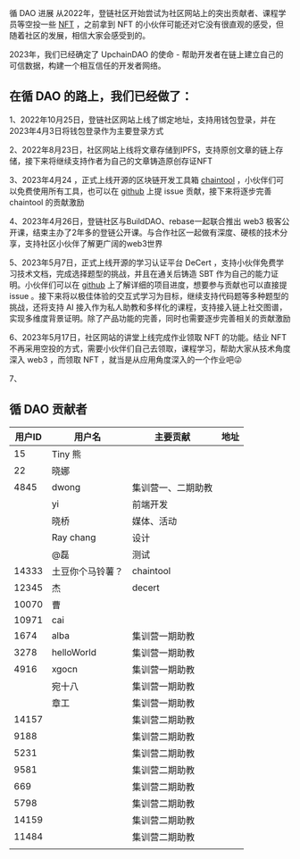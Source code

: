 循 DAO 进展
从2022年，登链社区开始尝试为社区网站上的突出贡献者、课程学员等空投一些 [NFT](https://opensea.io/collection/upchain-poap) ，之前拿到 NFT 的小伙伴可能还对它没有很直观的感受，但随着社区的发展，相信大家会感受到的。

2023年，我们已经确定了 UpchainDAO 的使命 - 帮助开发者在链上建立自己的可信数据，构建一个相互信任的开发者网络。

## 在循 DAO 的路上，我们已经做了：

1、2022年10月25日，登链社区网站上线了绑定地址，支持用钱包登录，并在2023年4月3日将钱包登录作为主要登录方式

2、2022年8月23日，社区网站上线将文章存储到IPFS，支持原创文章的链上存储，接下来将继续支持作者为自己的文章铸造原创存证NFT

3、2023年4月24 ，正式上线开源的区块链开发工具箱 [chaintool](https://chaintool.tech/) ，小伙伴们可以免费使用所有工具，也可以在 [github](https://github.com/ChainToolDao) 上提 issue 贡献，接下来将逐步完善 chaintool 的贡献激励

4、2023年4月26日，登链社区与BuildDAO、rebase一起联合推出 web3 极客公开课，结束主办了2年多的登链公开课。与合作社区一起做有深度、硬核的技术分享，支持社区小伙伴了解更广阔的web3世界

5、2023年5月7日，正式上线开源的学习认证平台 DeCert ，支持小伙伴免费学习技术文档，完成选择题型的挑战，并且在通关后铸造 SBT 作为自己的能力证明。小伙伴们可以在 [github](https://github.com/decert-me) 上了解详细的项目进度，想要参与贡献也可以直接提 issue 。接下来将以极佳体验的交互式学习为目标，继续支持代码题等多种题型的挑战，还将支持 AI 接入作为私人助教和多样化的课程，支持接入链上社交图谱，实现多维度背景证明。除了产品功能的完善，同时也需要逐步完善相关的贡献激励

6、2023年5月17日，社区网站的讲堂上线完成作业领取 NFT 的功能。结业 NFT 不再采用空投的方式，需要小伙伴们自己去领取，课程学习，帮助大家从技术角度深入 web3 ，而领取 NFT ，就当是从应用角度深入的一个作业吧😜

7、

## 循 DAO 贡献者
|用户ID|	用户名|	主要贡献|	地址|
|--|--|--|--|
|15|	Tiny 熊	|||	
|22	|晓娜		|||
|4845	|dwong|	集训营一、二期助教	||
||	yi|	前端开发|	|
||	晓桥|	媒体、活动	||
||	Ray chang	|设计	||
||	@磊|	测试	||
|14333|	土豆你个马铃薯？|	chaintool	||
|12345|	杰|	decert	||
|10070	|曹		|||
|10971|	cai		|||
|1674	|alba	|集训营一期助教||	
|3278	|helloWorld|	集训营一期助教	||
|4916	|xgocn|	集训营一期助教	||
|	|宛十八|	集训营一期助教	||
||	章工|	集训营一期助教	||
|14157||		集训营二期助教	||
|9188||		集训营二期助教	||
|5231||		集训营二期助教	||
|9581||		集训营二期助教	||
|669||		集训营二期助教	||
|5798	||	集训营二期助教	||
|14159||		集训营二期助教	||
|11484	||	集训营二期助教	||
|||||
